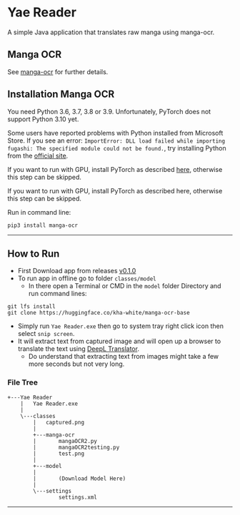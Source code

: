 # Yae Reader

A simple Java application that translates raw manga using manga-ocr.
## Manga OCR
See [manga-ocr](https://github.com/kha-white/manga-ocr) for further details.

## Installation Manga OCR
You need Python 3.6, 3.7, 3.8 or 3.9. Unfortunately, PyTorch does not support Python 3.10 yet.

Some users have reported problems with Python installed from Microsoft Store. If you see an error:
`ImportError: DLL load failed while importing fugashi: The specified module could not be found.`,
try installing Python from the [official site](https://www.python.org/downloads).

If you want to run with GPU, install PyTorch as described [here](https://pytorch.org/get-started/locally/#start-locally),
otherwise this step can be skipped.

If you want to run with GPU, install PyTorch as described here, otherwise this step can be skipped.

Run in command line:

```commandline
pip3 install manga-ocr
```
---
## How to Run

+ First Download app from releases [v0.1.0](https://github.com/jp319/Yae-Reader/releases/tag/v0.1.0)
+ To run app in offline go to folder `classes/model`   
    * In there open a Terminal or CMD in the `model` folder Directory and run command lines:
```commandline
git lfs install
git clone https://huggingface.co/kha-white/manga-ocr-base
```
+ Simply run `Yae Reader.exe` then go to system tray right click icon then select `snip screen`.
+ It will extract text from captured image and will open up a browser to translate the text using [DeepL Translator](https://www.deepl.com/translator).
    * Do understand that extracting text from images might take a few more seconds but not very long.

### File Tree
```commandline
+---Yae Reader
    |   Yae Reader.exe
    |
    \---classes
        |   captured.png
        |
        +---manga-ocr
        |       mangaOCR2.py
        |       mangaOCR2testing.py
        |       test.png
        |
        +---model
        |
        |       (Download Model Here)
        |
        \---settings
                settings.xml
```
---
